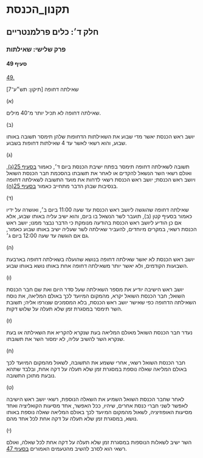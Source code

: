 # תקנון_הכנסת

## חלק ד׳: כלים פרלמנטריים

### פרק שלישי: שאילתות

#### סעיף 49

[49.](https://he.wikisource.org/wiki/%D7%AA%D7%A7%D7%A0%D7%95%D7%9F_%D7%94%D7%9B%D7%A0%D7%A1%D7%AA#%D7%A1%D7%A2%D7%99%D7%A3_49)

שאילתה דחופה [תיקון: תש״ע־7]

(א)

שאילתה דחופה לא תכיל יותר מ־40 מילים.

(ב)

יושב ראש הכנסת יאשר מדי שבוע את השאילתות הדחופות שלהן תימסר תשובה באותו שבוע, והוא רשאי לאשר עד 4 שאילתות דחופות בשבוע.

(ג)

תשובה לשאילתה דחופה תימסר בפתח ישיבת הכנסת ביום ד׳, כאמור [בסעיף 25(ג)](https://he.wikisource.org/wiki/%D7%AA%D7%A7%D7%A0%D7%95%D7%9F_%D7%94%D7%9B%D7%A0%D7%A1%D7%AA#%D7%A1%D7%A2%D7%99%D7%A3_25), ואולם רשאי השר הנשאל להקדים או לאחר את תשובתו בהסכמת חבר הכנסת השואל ויושב ראש הכנסת; יושב ראש הכנסת רשאי לדחות את מועד התשובה לשאילתה דחופה בנסיבות שבהן הדבר מתחייב כאמור [בסעיף 25(ה)](https://he.wikisource.org/wiki/%D7%AA%D7%A7%D7%A0%D7%95%D7%9F_%D7%94%D7%9B%D7%A0%D7%A1%D7%AA#%D7%A1%D7%A2%D7%99%D7%A3_25).

(ד)

שאילתה דחופה שהוגשה ליושב ראש הכנסת עד שעה 11:00 ביום ב׳, ואושרה על ידיו כאמור בסעיף קטן (ב), תועבר לשר הנשאל בו ביום, והוא ישיב עליה באותו שבוע, אלא אם כן הודיע ליושב ראש הכנסת בהודעה מנומקת כי הדבר נבצר ממנו; יושב ראש הכנסת רשאי, במקרים מיוחדים, להעביר שאילתה לשר שעליה ישיב באותו שבוע כאמור, גם אם הוגשה עד שעה 12:00 ביום ג׳.

(ה)

יושב ראש הכנסת לא יאשר שאילתה דחופה בנושא שהועלה בשאילתה דחופה בארבעת השבועות הקודמים, ולא יאשר יותר משאילתה דחופה אחת באותו נושא באותו שבוע.

(ו)

יושב ראש הישיבה יודיע את מספר השאילתה שעל סדר היום ואת שם חבר הכנסת השואל; חבר הכנסת השואל יקרא, מהמקום המיועד לכך באולם המליאה, את נוסח השאילתה הדחופה כפי שאישר יושב ראש הכנסת, בלא המסמכים שצורפו אליה; תשובת השר תימסר במסגרת זמן שלא תעלה על שלוש דקות.

(ז)

נעדר חבר הכנסת השואל מאולם המליאה בעת שנקרא להקריא את השאילתה או בעת שנקרא השר להשיב עליה, לא ימסור השר את תשובתו.

(ח)

חבר הכנסת השואל רשאי, אחרי ששמע את התשובה, לשאול מהמקום המיועד לכך באולם המליאה שאלה נוספת במסגרת זמן שלא תעלה על דקה אחת, ובלבד שתהא נובעת מתוכן התשובה.

(ט)

לאחר שחבר הכנסת השואל השמיע את השאלה הנוספת, רשאי יושב ראש הישיבה לאפשר לשני חברי כנסת אחרים, שיהיו, ככל האפשר, אחד מסיעות הקואליציה ואחד מסיעות האופוזיציה, לשאול מהמקום המיועד לכך באולם המליאה שאלה נוספת באותו נושא, במסגרת זמן שלא תעלה על דקה אחת לכל אחד מהם.

(י)

השר ישיב לשאלות הנוספות במסגרת זמן שלא תעלה על דקה אחת לכל שאלה, ואולם רשאי הוא לסרב להשיב מהטעמים האמורים [בסעיף 47](https://he.wikisource.org/wiki/%D7%AA%D7%A7%D7%A0%D7%95%D7%9F_%D7%94%D7%9B%D7%A0%D7%A1%D7%AA#%D7%A1%D7%A2%D7%99%D7%A3_47).